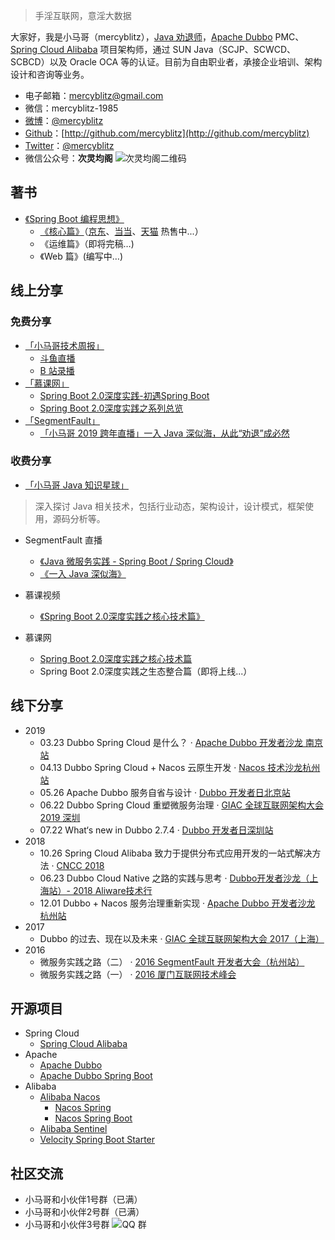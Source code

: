 > 手淫互联网，意淫大数据

大家好，我是小马哥（mercyblitz），[Java 劝退师](https://www.douyu.com/mercyblitz)，[Apache Dubbo](https://dubbo.apache.org/) PMC、[Spring Cloud Alibaba](https://github.com/spring-cloud-incubator/spring-cloud-alibaba) 项目架构师，通过 SUN Java（SCJP、SCWCD、SCBCD）以及 Oracle OCA 等的认证。目前为自由职业者，承接企业培训、架构设计和咨询等业务。

- 电子邮箱：mercyblitz@gmail.com
- 微信：mercyblitz-1985
- [微博](https://weibo.com/mercyblitz)：[@mercyblitz](https://weibo.com/mercyblitz)
- [Github](http://github.com/mercyblitz)：[http://github.com/mercyblitz](http://github.com/mercyblitz)
- [Twitter](https://twitter.com/mercyblitz)：[@mercyblitz](https://twitter.com/mercyblitz)
- 微信公众号：**次灵均阁**
![次灵均阁二维码](https://mercyblitz.github.io/books/thinking-in-spring-boot/assets/my_mp_qrcode.jpg)



## 著书

- [《Spring Boot 编程思想》](/books/thinking-in-spring-boot/)
  - [《核心篇》](https://mercyblitz.github.io/books/thinking-in-spring-boot/core/preface/)（[京东](https://item.jd.com/12570242.html)、[当当](http://product.dangdang.com/26922557.html)、[天猫](https://detail.tmall.com/item.htm?id=589445956796) 热售中...）
  - 《运维篇》（即将完稿…)
  - 《Web 篇》(编写中…)



## 线上分享

### 免费分享

- [「小马哥技术周报」](https://www.douyu.com/mercyblitz)
	- [斗鱼直播](https://www.douyu.com/mercyblitz)
	- [B 站录播](http://space.bilibili.com/327910845/channel/detail?cid=52311)
- [「慕课网」](https://www.imooc.com/t/5387391)
	- [Spring Boot 2.0深度实践-初遇Spring Boot](https://www.imooc.com/learn/933) 
  - [Spring Boot 2.0深度实践之系列总览](https://www.imooc.com/learn/1058)
- [「SegmentFault」](https://segmentfault.com/u/mercyblitz)
	- [「小马哥 2019 跨年直播」一入 Java 深似海，从此“劝退”成必然](https://mp.weixin.qq.com/s?__biz=MzIxNDU4NjE1OQ==&mid=2247484085&idx=1&sn=5905f53e69bae9d48b3783a83bde40b3)	



### 收费分享

- [「小马哥 Java 知识星球」](http://t.cn/RnxUYzd)
> 深入探讨 Java 相关技术，包括行业动态，架构设计，设计模式，框架使用，源码分析等。

- SegmentFault 直播
  - [《Java 微服务实践 - Spring Boot / Spring Cloud》](http://t.cn/RoC0nNi)
  - [《一入 Java 深似海》](http://t.cn/E6bTa9O)

- 慕课视频
  - [《Spring Boot 2.0深度实践之核心技术篇》](http://t.cn/ReChCU9)

- 慕课网
    - [Spring Boot 2.0深度实践之核心技术篇](https://coding.imooc.com/class/252.html)
    - Spring Boot 2.0深度实践之生态整合篇（即将上线...）



## 线下分享

- 2019
  - 03.23 Dubbo Spring Cloud 是什么？ · [Apache Dubbo 开发者沙龙 南京站](https://www.huodongxing.com/event/7482607661100)
  - 04.13 Dubbo Spring Cloud + Nacos 云原生开发 ·  [Nacos 技术沙龙杭州站](https://www.huodongxing.com/event/2485774991600)
  - 05.26 Apache Dubbo 服务自省与设计 · [Dubbo 开发者日北京站](https://www.huodongxing.com/event/8491826604100)
  - 06.22 Dubbo Spring Cloud 重塑微服务治理 · [GIAC 全球互联网架构大会 2019 深圳](http://giac.msup.com.cn/Giac/schedule/course?id=13979)
  - 07.22 What‘s new in Dubbo 2.7.4  · [Dubbo 开发者日深圳站](https://www.huodongxing.com/event/5498736958000)
- 2018
  - 10.26 Spring Cloud Alibaba 致力于提供分布式应用开发的一站式解决方法 · [CNCC 2018](http://cncc2018.ccf.org.cn/cms/show.action?code=publish_ff80808162f165f90163070bf87105de&siteid=100000&channelid=0000000002)
  - 06.23 Dubbo Cloud Native 之路的实践与思考 · [Dubbo开发者沙龙（上海站）- 2018 Aliware技术行](https://www.itdks.com/eventlist/detail/2307)
  - 12.01 Dubbo + Nacos 服务治理重新实现 · [Apache Dubbo 开发者沙龙 杭州站](https://www.huodongxing.com/event/3467333809600)
- 2017 
  - Dubbo 的过去、现在以及未来 · [GIAC 全球互联网架构大会 2017（上海）](http://2017.thegiac.com/)
- 2016
  - 微服务实践之路（二） · [2016 SegmentFault 开发者大会（杭州站）](https://segmentfault.com/sfdc-2016/hz)
  - 微服务实践之路（一） · [2016 厦门互联网技术峰会](https://www.bagevent.com/event/227489)



## 开源项目

- Spring Cloud
  - [Spring Cloud Alibaba](https://github.com/spring-cloud-incubator/spring-cloud-alibaba)
- Apache
    - [Apache Dubbo](https://github.com/apache/incubator-dubbo)
    - [Apache Dubbo Spring Boot](https://github.com/apache/incubator-dubbo-spring-boot-project) 
- Alibaba
    - [Alibaba Nacos](https://github.com/alibaba/nacos)
        - [Nacos Spring](https://github.com/nacos-group/nacos-spring-project)
        - [Nacos Spring Boot](https://github.com/nacos-group/nacos-spring-boot-project)
    - [Alibaba Sentinel](https://github.com/alibaba/Sentinel)
    - [Velocity Spring Boot Starter](https://github.com/alibaba/velocity-spring-boot-project)


## 社区交流

- 小马哥和小伙伴1号群（已满）
- 小马哥和小伙伴2号群（已满）
- 小马哥和小伙伴3号群
![QQ 群](/img/qq_group_3.png)
